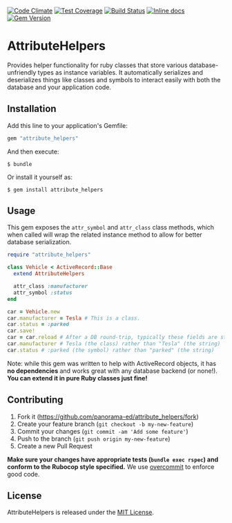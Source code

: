 [![Code Climate](https://codeclimate.com/github/panorama-ed/attribute_helpers/badges/gpa.svg)](https://codeclimate.com/github/panorama-ed/attribute_helpers) [![Test Coverage](https://codeclimate.com/github/panorama-ed/attribute_helpers/badges/coverage.svg)](https://codeclimate.com/github/panorama-ed/attribute_helpers) [![Build Status](https://travis-ci.org/panorama-ed/attribute_helpers.svg)](https://travis-ci.org/panorama-ed/attribute_helpers) [![Inline docs](http://inch-ci.org/github/panorama-ed/attribute_helpers.png)](http://inch-ci.org/github/panorama-ed/attribute_helpers) [![Gem Version](https://badge.fury.io/rb/attribute_helpers.svg)](http://badge.fury.io/rb/attribute_helpers)

# AttributeHelpers

Provides helper functionality for ruby classes that store various
database-unfriendly types as instance variables. It automatically serializes and
deserializes things like classes and symbols to interact easily with both the
database and your application code.

## Installation

Add this line to your application's Gemfile:

```ruby
gem "attribute_helpers"
```

And then execute:

    $ bundle

Or install it yourself as:

    $ gem install attribute_helpers

## Usage

This gem exposes the `attr_symbol` and `attr_class` class methods, which when
called will wrap the related instance method to allow for better database
serialization.

```ruby
require "attribute_helpers"

class Vehicle < ActiveRecord::Base
  extend AttributeHelpers

  attr_class :manufacturer
  attr_symbol :status
end

car = Vehicle.new
car.manufacturer = Tesla # This is a class.
car.status = :parked
car.save!
car = car.reload # After a DB round-trip, typically these fields are strings.
car.manufacturer # Tesla (the class) rather than "Tesla" (the string)
car.status # :parked (the symbol) rather than "parked" (the string)

```

Note: while this gem was written to help with ActiveRecord
objects, it has **no dependencies** and works great with any database
backend (or none!). **You can extend it in pure Ruby classes just fine!**

## Contributing

1. Fork it (https://github.com/panorama-ed/attribute_helpers/fork)
2. Create your feature branch (`git checkout -b my-new-feature`)
3. Commit your changes (`git commit -am 'Add some feature'`)
4. Push to the branch (`git push origin my-new-feature`)
5. Create a new Pull Request

**Make sure your changes have appropriate tests (`bundle exec rspec`)
and conform to the Rubocop style specified.** We use
[overcommit](https://github.com/causes/overcommit) to enforce good code.

## License

AttributeHelpers is released under the
[MIT License](https://github.com/panorama-ed/attribute_helpers/blob/master/LICENSE.txt).
